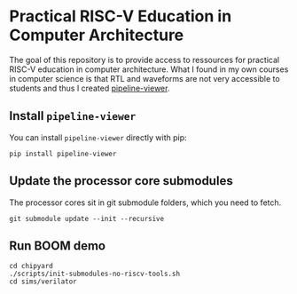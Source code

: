 # Practical RISC-V Education in Computer Architecture

The goal of this repository is to provide access to ressources for practical RISC-V education in computer architecture. What I found in my own courses in computer science is that RTL and waveforms are not very accessible to students and thus I created [pipeline-viewer](https://pypi.org/project/pipelineviewer/).

## Install `pipeline-viewer`

You can install `pipeline-viewer` directly with pip:

```
pip install pipeline-viewer
```

## Update the processor core submodules

The processor cores sit in git submodule folders, which you need to fetch.

```
git submodule update --init --recursive
```

## Run BOOM demo

```
cd chipyard
./scripts/init-submodules-no-riscv-tools.sh
cd sims/verilator
```